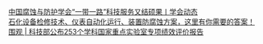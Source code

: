   
[中国腐蚀与防护学会“一带一路”科技服务又结硕果丨学会动态](http://www.dianyue.me/archives/195/ic39cldcawbhmv52/)  
[石化设备检修技术、仪表自动化运行、装置防腐蚀方案，这里有你需要的答案！](http://www.dianyue.me/archives/956/g0u2utdnnvn9r5wz/)  
[围观 | 科技部公布253个学科国家重点实验室专项绩效评价报告](http://www.dianyue.me/archives/218/pm5r8gp2yns36nri/)